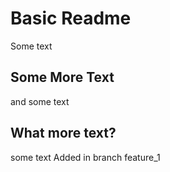 # Basic Readme

Some text

## Some More Text

and some text

## What more text?

some text
Added in branch feature_1
